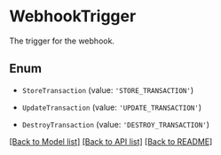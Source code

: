 # WebhookTrigger

The trigger for the webhook.

## Enum

* `StoreTransaction` (value: `'STORE_TRANSACTION'`)

* `UpdateTransaction` (value: `'UPDATE_TRANSACTION'`)

* `DestroyTransaction` (value: `'DESTROY_TRANSACTION'`)

[[Back to Model list]](../README.md#documentation-for-models) [[Back to API list]](../README.md#documentation-for-api-endpoints) [[Back to README]](../README.md)
